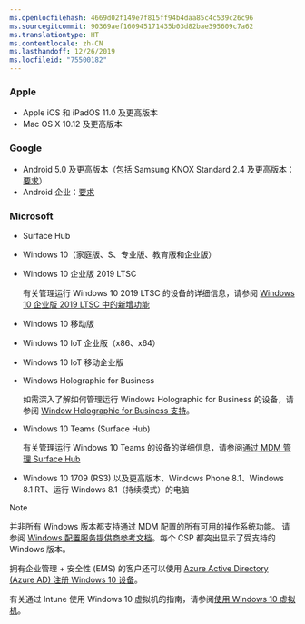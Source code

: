 ```yaml
---
ms.openlocfilehash: 4669d02f149e7f815ff94b4daa85c4c539c26c96
ms.sourcegitcommit: 90369aef160945171435b03d82bae395609c7a62
ms.translationtype: HT
ms.contentlocale: zh-CN
ms.lasthandoff: 12/26/2019
ms.locfileid: "75500182"
---
```



### <a name="apple"></a>Apple
- Apple iOS 和 iPadOS 11.0 及更高版本
- Mac OS X 10.12 及更高版本

### <a name="google"></a>Google
- Android 5.0 及更高版本（包括 Samsung KNOX Standard 2.4 及更高版本：[要求](https://www.samsungknox.com/en/knox-platform/supported-devices/2.4+)）
- Android 企业：[要求](https://support.google.com/work/android/topic/9428066)

### <a name="microsoft"></a>Microsoft

- Surface Hub
- Windows 10（家庭版、S、专业版、教育版和企业版）
- Windows 10 企业版 2019 LTSC

  有关管理运行 Windows 10 2019 LTSC 的设备的详细信息，请参阅 [Windows 10 企业版 2019 LTSC 中的新增功能](https://docs.microsoft.com/windows/whats-new/ltsc/whats-new-windows-10-2019)
  
- Windows 10 移动版
- Windows 10 IoT 企业版（x86、x64）
- Windows 10 IoT 移动企业版
- Windows Holographic for Business

  如需深入了解如何管理运行 Windows Holographic for Business 的设备，请参阅 [Window Holographic for Business 支持](../fundamentals/windows-holographic-for-business.md)。

- Windows 10 Teams (Surface Hub)

   有关管理运行 Windows 10 Teams 的设备的详细信息，请参阅[通过 MDM 管理 Surface Hub](https://docs.microsoft.com/surface-hub/manage-settings-with-mdm-for-surface-hub)
- Windows 10 1709 (RS3) 以及更高版本、Windows Phone 8.1、Windows 8.1 RT、运行 Windows 8.1（持续模式）的电脑

> [!NOTE]
> 并非所有 Windows 版本都支持通过 MDM 配置的所有可用的操作系统功能。 请参阅 [Windows 配置服务提供商参考文档](https://docs.microsoft.com/windows/configuration/provisioning-packages/how-it-pros-can-use-configuration-service-providers)。每个 CSP 都突出显示了受支持的 Windows 版本。

拥有企业管理 + 安全性 (EMS) 的客户还可以使用 [Azure Active Directory (Azure AD) 注册 Windows 10 设备](/intune/windows-enroll)。

有关通过 Intune 使用 Windows 10 虚拟机的指南，请参阅[使用 Windows 10 虚拟机](../fundamentals/windows-10-virtual-machines.md)。

